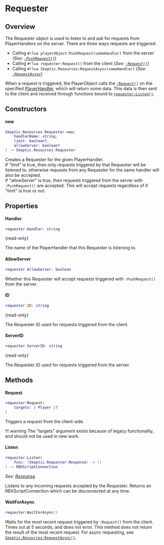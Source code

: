 # Requester

## Overview

The Requester object is used to listen to and ask for requests from PlayerHandlers on the server. There are three ways requests are triggered:

* Calling `#!lua playerObject:PushRequest(someHandler)` from the server (_See: [`:PushRequest()`](../../server/players/PlayerObject.md#pushrequest)_)
* Calling `#!lua requester:Request()` from the client (_See: [`:Request()`](#request)_)
* Calling `#!lua Skeptic.Resources:RequestAsync(someHandler)` (_See: [`:RequestAsync`](Resources.md#requestasync)_)

When a request is triggered, the PlayerObject calls the [`:Request()`](../../server/players/PlayerHandler.md#request) on the specified [PlayerHandler](../../server/players/PlayerHandler.md), which will return some data. This data is then sent to the client and received through functions bound to [`requester:Listen()`](#listen).

## Constructors

#### new
```lua
Skeptic.Resources.Requester.new(
    handlerName: string,
    limit: boolean?,
    allowServer: boolean?
) -> Skeptic.Resources.Requester
```

Creates a Requester for the given PlayerHandler.<br>If "limit" is true, then only requests triggered by that Requester will be listened to, otherwise requests from any Requester for the same handler will also be accepted. <br>If "allowServer" is true, then requests triggered from the server with `:PushRequest()` are accepted. This will accept requests regardless of if "limit" is true or not.

## Properties

#### Handler
```lua
requester.Handler: string
```

{read-only}

The name of the PlayerHandler that this Requester is listening to.

#### AllowServer
```lua
requester.AllowServer: boolean
```

Whether this Requester will accept requests triggered with `:PushRequest()` from the server.

#### ID
```lua
requester.ID: string
```

{read-only}

The Requester ID used for requests triggered from the client.

#### ServerID
```lua
requester.ServerID: string
```

{read-only}

The Requester ID used for requests triggered from the server.

## Methods

#### Request
```lua
requester:Request(
    targets: { Player }?
)
```

Triggers a request from the client-side. 

!!! warning
    The "targets" argument exists because of legacy functionality, and should not be used in new work.

#### Listen
```lua
requester:Listen(
    func: (Skeptic.Requester.Response) -> ()
) -> RBXScriptConnection
```

_See: [Response](Response.md)_

Listens to any incoming requests accepted by the Requester. Returns an RBXScriptConnection which can be disconnected at any time.

#### WaitForAsync
```lua
requester:WaitForAsync()
```

Waits for the most recent request triggered by `:Request()` from the client. Times out at 5 seconds, and does not error. This method does not return the result of the most recent request. For async requesting, see [`Skeptic.Resources:RequestAsync()`](Resources.md#requestasync).